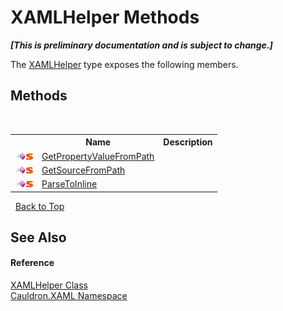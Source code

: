 # XAMLHelper Methods
 _**\[This is preliminary documentation and is subject to change.\]**_

The <a href="T_Cauldron_XAML_XAMLHelper">XAMLHelper</a> type exposes the following members.


## Methods
&nbsp;<table><tr><th></th><th>Name</th><th>Description</th></tr><tr><td>![Public method](media/pubmethod.gif "Public method")![Static member](media/static.gif "Static member")</td><td><a href="M_Cauldron_XAML_XAMLHelper_GetPropertyValueFromPath">GetPropertyValueFromPath</a></td><td /></tr><tr><td>![Public method](media/pubmethod.gif "Public method")![Static member](media/static.gif "Static member")</td><td><a href="M_Cauldron_XAML_XAMLHelper_GetSourceFromPath">GetSourceFromPath</a></td><td /></tr><tr><td>![Public method](media/pubmethod.gif "Public method")![Static member](media/static.gif "Static member")</td><td><a href="M_Cauldron_XAML_XAMLHelper_ParseToInline">ParseToInline</a></td><td /></tr></table>&nbsp;
<a href="#xamlhelper-methods">Back to Top</a>

## See Also


#### Reference
<a href="T_Cauldron_XAML_XAMLHelper">XAMLHelper Class</a><br /><a href="N_Cauldron_XAML">Cauldron.XAML Namespace</a><br />